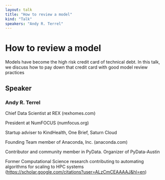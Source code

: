 ```yaml
---
layout: talk
title: "How to review a model"
kind: "Talk"
speakers: "Andy R. Terrel"
---
```


# How to review a model

Models have become the high risk credit card of technical debt. In this talk, we discuss how to pay down that credit card with good model review practices

## Speaker

### Andy R. Terrel

Chief Data Scientist at REX (rexhomes.com)

President at NumFOCUS (numfocus.org)

Startup adviser to KindHealth, One Brief, Saturn Cloud

Founding Team member of Anaconda, Inc. (anaconda.com)

Contributor and community member in PyData. Organizer of PyData-Austin

Former Computational Science research contributing to automating algorithms for scaling to HPC systems (https://scholar.google.com/citations?user=ALzCmCEAAAAJ&hl=en)
